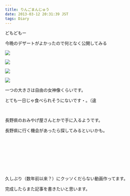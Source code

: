 ```yaml
---
title: りんごまんじゅう
date: 2013-03-12 20:31:39 JST
tags: Diary
---
```

<p>どもどもー</p>
<p>今晩のデザートがよかったので何となく公開してみる</p>
<p><img src="https://lh4.googleusercontent.com/-KLRL_2BbLy4/UT8NFZwrFpI/AAAAAAAABps/ujE9bN59L3Q/s640/IMG_0240.JPG" /></p>
<p><img src="https://lh5.googleusercontent.com/-HwtLpCbOcuQ/UT8NBTSsXJI/AAAAAAAABpk/eCCS8uJt06g/s640/IMG_0243.JPG" /></p>
<p><img src="https://lh4.googleusercontent.com/-5hMsBBulDJc/UT8M-SzjaYI/AAAAAAAABpc/coXQssn6BC4/s640/IMG_0244.JPG" /></p>
<p><img src="https://lh4.googleusercontent.com/-xE1Tg7K_Rj0/UT8NK9K9f0I/AAAAAAAABp0/L3IQ09IFazY/s640/IMG_0246.JPG" /></p>
<p>一つの大きさは自由の女神像くらいです。</p>
<p>とても一日じゃ食べられそうにないです・。（違</p>
<p>&nbsp;</p>
<p>長野県のおみやげ屋さんとかで手に入るようです。</p>
<p>長野県に行く機会があったら探してみるといいかも。</p>
<p>&nbsp;</p>
<p>&nbsp;</p>
<p>&nbsp;</p>
<p>&nbsp;</p>
<p>久しぶり（数年前以来？）にクッソくだらない動画作ってます。</p>
<p>完成したらまた記事を書きたいと思います。</p>
